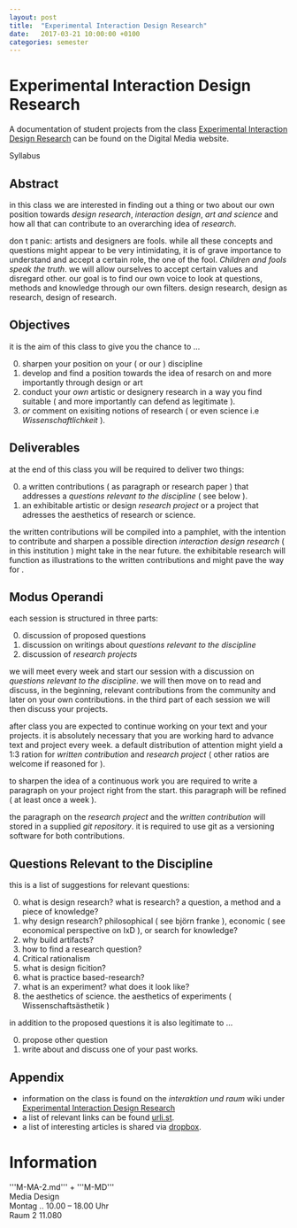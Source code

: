 ```yaml
---
layout: post
title:  "Experimental Interaction Design Research"
date:   2017-03-21 10:00:00 +0100
categories: semester
---
```


# Experimental Interaction Design Research


A documentation of student projects from the class [Experimental Interaction Design Research](http://digitalmedia-bremen.de/course/experimental-interaction-design-research/) can be found on the Digital Media website.

Syllabus

Abstract
--
in this class we are interested in finding out a thing or two about our own position towards *design research*, *interaction design*, *art and science* and how all that can contribute to an overarching idea of *research*.

don t panic: artists and designers are fools. while all these concepts and questions might appear to be very intimidating, it is of grave importance to understand and accept a certain role, the one of the fool. *Children and fools speak the truth*. we will allow ourselves to accept certain values and disregard other. our goal is to find our own voice to look at questions, methods and knowledge through our own filters. design research, design as research, design of research.


Objectives
--
it is the aim of this class to give you the chance to …

0. sharpen your position on your ( or our ) discipline 
0. develop and find a position towards the idea of resarch on and more importantly through design or art
0. conduct your *own* artistic or designery research in a way you find suitable ( and more importantly can defend as legitimate ).
0. *or* comment on exisiting notions of research ( or even science i.e *Wissenschaftlichkeit* ).


Deliverables
--
at the end of this class you will be required to deliver two things:

0. a written contributions ( as paragraph or research paper ) that addresses a *questions relevant to the discipline* ( see below ). 
0. an exhibitable artistic or design *research project* or a project that adresses the aesthetics of research or science.

the written contributions will be compiled into a pamphlet, with the intention to contribute and sharpen a possible direction *interaction design research* ( in this institution ) might take in the near future. the exhibitable research will function as illustrations to the written contributions and might pave the way for .


Modus Operandi
--
each session is structured in three parts:

0. discussion of proposed questions
0. discussion on writings about *questions relevant to the discipline*
0. discussion of *research projects*

we will meet every week and start our session with a discussion on *questions relevant to the discipline*. we will then move on to read and discuss, in the beginning, relevant contributions from the community and later on your own contributions. in the third part of each session we will then discuss your projects.

after class you are expected to continue working on your text and your projects. it is absolutely necessary that you are working hard to advance text and project every week. a default distribution of attention might yield a 1:3 ration for *written contribution* and *research project* ( other ratios are welcome if reasoned for ).

to sharpen the idea of a continuous work you are required to write a paragraph on your project right from the start. this paragraph will be refined ( at least once a week ).

the paragraph on the *research project* and the *written contribution* will stored in a supplied *git repository*. it is required to use git as a versioning software for both contributions.


Questions Relevant to the Discipline
--
this is a list of suggestions for relevant questions:

0. what is design research? what is research? a question, a method and a piece of knowledge?
0. why design research? philosophical ( see björn franke ), economic ( see economical perspective on IxD ), or search for knowledge?
0. why build artifacts?
0. how to find a research question?
0. Critical rationalism
0. what is design ficition?
0. what is practice based-research?
0. what is an experiment? what does it look like?
0. the aesthetics of science. the aesthetics of experiments ( Wissenschaftsästhetik )

in addition to the proposed questions it is also legitimate to …  

0. propose other question
0. write about and discuss one of your past works.


Appendix
--
* information on the class is found on the *interaktion und raum* wiki under [Experimental Interaction Design Research](http://interaktion-und-raum.herrpaul.de/Experimental_Interaction_Design_Research)
* a list of relevant links can be found [urli.st](http://urli.st/hMH).
* a list of interesting articles is shared via [dropbox](https://www.dropbox.com/sh/qpbjuai9eewi3zd/afbfKrP3J9).




# Information
'''M-MA-2.md''' + '''M-MD'''<br/>
Media Design<br/>
Montag .. 10.00 – 18.00 Uhr<br/>
Raum 2 11.080


